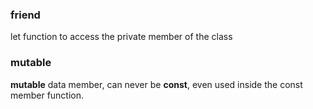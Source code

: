### friend
let function to access the private member of the class

### mutable
**mutable** data member, can never be **const**, even used inside the const member function.
